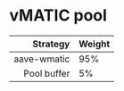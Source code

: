 # vMATIC pool
|Strategy | Weight |
|-------: | --------|
|aave-wmatic     | 95%     |
|Pool buffer | 5%     |
